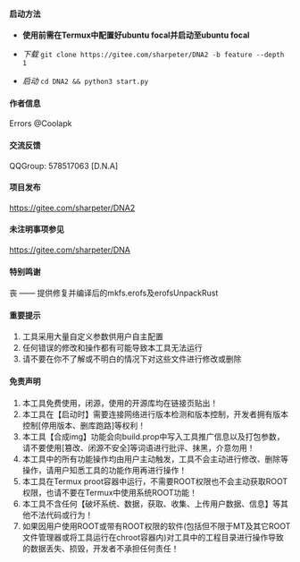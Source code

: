 
####  **启动方法** 

-  **使用前需在Termux中配置好ubuntu focal并启动至ubuntu focal** 

-  _下载_ 
`git clone https://gitee.com/sharpeter/DNA2 -b feature --depth 1`

-  _启动_ 
`cd DNA2 && python3 start.py`

####  **作者信息** 
Errors @Coolapk

####  **交流反馈** 
QQGroup: 578517063 [D.N.A]

####  **项目发布** 
https://gitee.com/sharpeter/DNA2

####  **未注明事项参见** 
https://gitee.com/sharpeter/DNA

####  **特别鸣谢** 
丧 —— 提供修复并编译后的mkfs.erofs及erofsUnpackRust

####  **重要提示** 
1. 工具采用大量自定义参数供用户自主配置         
2. 任何错误的修改和操作都有可能导致本工具无法运行    
3. 请不要在你不了解或不明白的情况下对这些文件进行修改或删除

####  **免责声明** 
1. 本工具免费使用，闭源，使用的开源库均在链接页贴出！
2. 本工具在【启动时】需要连接网络进行版本检测和版本控制，开发者拥有版本控制[停用版本、删库跑路]等权利！
3. 本工具【合成img】功能会向build.prop中写入工具推广信息以及打包参数，请不要使用[篡改、闭源不安全]等词语进行批评、抹黑，介意勿用！
4. 本工具中的所有功能操作均由用户主动触发，工具不会主动进行修改、删除等操作，请用户知悉工具的功能作用再进行操作！
5. 本工具在Termux proot容器中运行，不需要ROOT权限也不会主动获取ROOT权限，也请不要在Termux中使用系统ROOT功能！
6. 本工具不含任何【破坏系统、数据，获取、收集、上传用户数据、信息】等其他不法代码或行为！
7. 如果因用户使用ROOT或带有ROOT权限的软件(包括但不限于MT及其它ROOT文件管理器或将工具运行在chroot容器内)对工具中的工程目录进行操作导致的数据丢失、损毁，开发者不承担任何责任！
